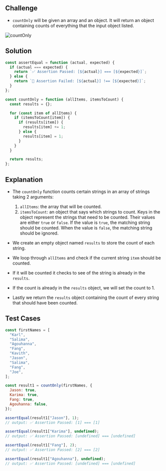 ## Challenge

- `countOnly` will be given an array and an object. It will return an object containing counts of everything that the input object listed.

![countOnly](../images/lotide-objects-countOnly.png)

## Solution

```javascript
const assertEqual = function (actual, expected) {
  if (actual === expected) {
    return `✅ Assertion Passed: [${actual}] === [${expected}]`;
  } else {
    return `🛑 Assertion Failed: [${actual}] !== [${expected}]`;
  }
};

const countOnly = function (allItems, itemsToCount) {
  const results = {};

  for (const item of allItems) {
    if (itemsToCount[item]) {
      if (results[item]) {
        results[item] += 1;
      } else {
        results[item] = 1;
      }
    }
  }

  return results;
};
```

## Explanation

- The `countOnly` function counts certain strings in an array of strings taking 2 arguments:

  1. `allItems`: the array that will be counted.
  2. `itemsToCount`: an object that says which strings to count. Keys in the object represent the strings that need to be counted. Their values are either `true` or `false`. If the value is `true`, the matching string should be counted. When the value is `false`, the matching string should be ignored.

- We create an empty object named `results` to store the count of each string.
- We loop through `allItems` and check if the current string `item` should be counted.
- If it will be counted it checks to see of the string is already in the `results`.
- If the count is already in the `results` object, we will set the count to 1.
- Lastly we return the `results` object containing the count of every string that should have been counted.

## Test Cases

```javascript
const firstNames = [
  "Karl",
  "Salima",
  "Agouhanna",
  "Fang",
  "Kavith",
  "Jason",
  "Salima",
  "Fang",
  "Joe",
];

const result1 = countOnly(firstNames, {
  Jason: true,
  Karima: true,
  Fang: true,
  Agouhanna: false,
});

assertEqual(result1["Jason"], 1);
// output: ✅ Assertion Passed: [1] === [1]

assertEqual(result1["Karima"], undefined);
// output: ✅ Assertion Passed: [undefined] === [undefined]

assertEqual(result1["Fang"], 2);
// output: ✅ Assertion Passed: [2] === [2]

assertEqual(result1["Agouhanna"], undefined);
// output: ✅ Assertion Passed: [undefined] === [undefined]
```
